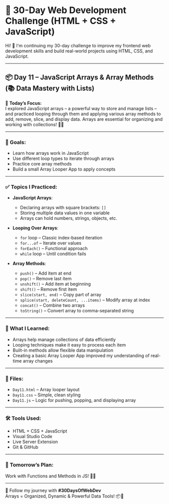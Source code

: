 # 🚀 30-Day Web Development Challenge (HTML + CSS + JavaScript)

Hi! 👋 I'm continuing my 30-day challenge to improve my frontend web development skills and build real-world projects using HTML, CSS, and JavaScript.

---

## 📦 Day 11 – JavaScript Arrays & Array Methods (📚 Data Mastery with Lists)

📌 **Today’s Focus:**  
I explored JavaScript arrays – a powerful way to store and manage lists – and practiced looping through them and applying various array methods to add, remove, slice, and display data. Arrays are essential for organizing and working with collections! 🧠🔢

---

### 🎯 Goals:
- Learn how arrays work in JavaScript  
- Use different loop types to iterate through arrays  
- Practice core array methods  
- Build a small Array Looper App to apply concepts  

---

### ✅ Topics I Practiced:

- **JavaScript Arrays**:
  - Declaring arrays with square brackets: `[]`
  - Storing multiple data values in one variable
  - Arrays can hold numbers, strings, objects, etc.

- **Looping Over Arrays**:
  - `for` loop – Classic index-based iteration  
  - `for...of` – Iterate over values  
  - `forEach()` – Functional approach  
  - `while` loop – Until condition fails  

- **Array Methods**:
  - `push()` – Add item at end  
  - `pop()` – Remove last item  
  - `unshift()` – Add item at beginning  
  - `shift()` – Remove first item  
  - `slice(start, end)` – Copy part of array  
  - `splice(start, deleteCount, ...items)` – Modify array at index  
  - `concat()` – Combine two arrays  
  - `toString()` – Convert array to comma-separated string  

---

### 🧠 What I Learned:
- Arrays help manage collections of data efficiently  
- Looping techniques make it easy to process each item  
- Built-in methods allow flexible data manipulation  
- Creating a basic Array Looper App improved my understanding of real-time array changes  

---

### 📁 Files:
- `Day11.html` – Array looper layout  
- `Day11.css` – Simple, clean styling  
- `Day11.js` – Logic for pushing, popping, and displaying array  

---

### 🛠️ Tools Used:
- HTML + CSS + JavaScript  
- Visual Studio Code  
- Live Server Extension  
- Git & GitHub  

---

### 📌 Tomorrow’s Plan:
Work with Functions and Methods in JS! 🧩✨

---

🔖 Follow my journey with **#30DaysOfWebDev**  
Arrays = Organized, Dynamic & Powerful Data Tools! 📦💪
